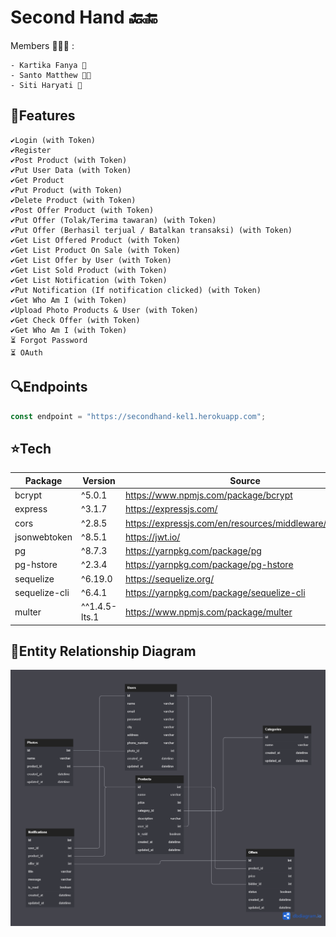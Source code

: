 # Second Hand 🔙🔚

Members 👨‍👧‍👧 :

```
- Kartika Fanya 👩
- Santo Matthew 👨‍🦱
- Siti Haryati 👩

```

## 🚀Features

```
✔️Login (with Token)
✔️Register
✔️Post Product (with Token)
✔️Put User Data (with Token)
✔️Get Product
✔️Put Product (with Token)
✔️Delete Product (with Token)
✔️Post Offer Product (with Token)
✔️Put Offer (Tolak/Terima tawaran) (with Token)
✔️Put Offer (Berhasil terjual / Batalkan transaksi) (with Token)
✔️Get List Offered Product (with Token)
✔️Get List Product On Sale (with Token)
✔️Get List Offer by User (with Token)
✔️Get List Sold Product (with Token)
✔️Get List Notification (with Token)
✔️Put Notification (If notification clicked) (with Token)
✔️Get Who Am I (with Token)
✔️Upload Photo Products & User (with Token)
✔️Get Check Offer (with Token)
✔️Get Who Am I (with Token)
⏳ Forgot Password
⏳ OAuth
```

## 🔍Endpoints

```javascript
const endpoint = "https://secondhand-kel1.herokuapp.com";
```

## ⭐Tech

| Package       | Version       | Source                                                  |
| ------------- | ------------- | ------------------------------------------------------- |
| bcrypt        | ^5.0.1        | https://www.npmjs.com/package/bcrypt                    |
| express       | ^3.1.7        | https://expressjs.com/                                  |
| cors          | ^2.8.5        | https://expressjs.com/en/resources/middleware/cors.html |
| jsonwebtoken  | ^8.5.1        | https://jwt.io/                                         |
| pg            | ^8.7.3        | https://yarnpkg.com/package/pg                          |
| pg-hstore     | ^2.3.4        | https://yarnpkg.com/package/pg-hstore                   |
| sequelize     | ^6.19.0       | https://sequelize.org/                                  |
| sequelize-cli | ^6.4.1        | https://yarnpkg.com/package/sequelize-cli               |
| multer        | ^^1.4.5-lts.1 | https://www.npmjs.com/package/multer                    |

## 📌Entity Relationship Diagram

<img src="erd.png">
